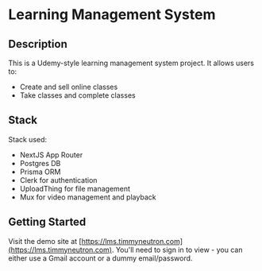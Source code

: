 # Learning Management System

## Description
This is a Udemy-style learning management system project. It allows users to:
- Create and sell online classes
- Take classes and complete classes

## Stack
Stack used:
- NextJS App Router
- Postgres DB
- Prisma ORM
- Clerk for authentication
- UploadThing for file management
- Mux for video management and playback

## Getting Started
Visit the demo site at [https://lms.timmyneutron.com](https://lms.timmyneutron.com). You'll need to sign in to view - you can either use a Gmail account or a dummy email/password.
